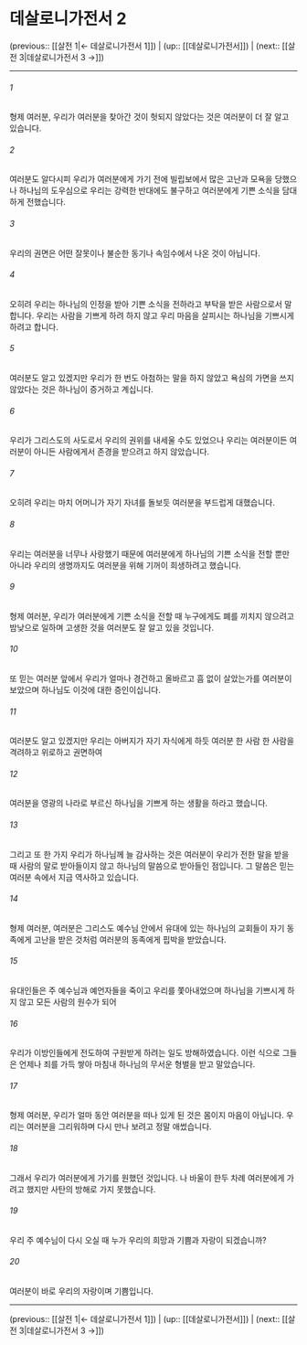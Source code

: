 # 데살로니가전서 2

(previous:: [[살전 1|← 데살로니가전서 1]]) | (up:: [[데살로니가전서]]) | (next:: [[살전 3|데살로니가전서 3 →]])

***




###### 1 

형제 여러분, 우리가 여러분을 찾아간 것이 헛되지 않았다는 것은 여러분이 더 잘 알고 있습니다. 



###### 2 

여러분도 알다시피 우리가 여러분에게 가기 전에 빌립보에서 많은 고난과 모욕을 당했으나 하나님의 도우심으로 우리는 강력한 반대에도 불구하고 여러분에게 기쁜 소식을 담대하게 전했습니다. 



###### 3 

우리의 권면은 어떤 잘못이나 불순한 동기나 속임수에서 나온 것이 아닙니다. 



###### 4 

오히려 우리는 하나님의 인정을 받아 기쁜 소식을 전하라고 부탁을 받은 사람으로서 말합니다. 우리는 사람을 기쁘게 하려 하지 않고 우리 마음을 살피시는 하나님을 기쁘시게 하려고 합니다. 



###### 5 

여러분도 알고 있겠지만 우리가 한 번도 아첨하는 말을 하지 않았고 욕심의 가면을 쓰지 않았다는 것은 하나님이 증거하고 계십니다. 



###### 6 

우리가 그리스도의 사도로서 우리의 권위를 내세울 수도 있었으나 우리는 여러분이든 여러분이 아니든 사람에게서 존경을 받으려고 하지 않았습니다. 



###### 7 

오히려 우리는 마치 어머니가 자기 자녀를 돌보듯 여러분을 부드럽게 대했습니다. 



###### 8 

우리는 여러분을 너무나 사랑했기 때문에 여러분에게 하나님의 기쁜 소식을 전할 뿐만 아니라 우리의 생명까지도 여러분을 위해 기꺼이 희생하려고 했습니다. 



###### 9 

형제 여러분, 우리가 여러분에게 기쁜 소식을 전할 때 누구에게도 폐를 끼치지 않으려고 밤낮으로 일하며 고생한 것을 여러분도 잘 알고 있을 것입니다. 



###### 10 

또 믿는 여러분 앞에서 우리가 얼마나 경건하고 올바르고 흠 없이 살았는가를 여러분이 보았으며 하나님도 이것에 대한 증인이십니다. 



###### 11 

여러분도 알고 있겠지만 우리는 아버지가 자기 자식에게 하듯 여러분 한 사람 한 사람을 격려하고 위로하고 권면하여 



###### 12 

여러분을 영광의 나라로 부르신 하나님을 기쁘게 하는 생활을 하라고 했습니다. 



###### 13 

그리고 또 한 가지 우리가 하나님께 늘 감사하는 것은 여러분이 우리가 전한 말을 받을 때 사람의 말로 받아들이지 않고 하나님의 말씀으로 받아들인 점입니다. 그 말씀은 믿는 여러분 속에서 지금 역사하고 있습니다. 



###### 14 

형제 여러분, 여러분은 그리스도 예수님 안에서 유대에 있는 하나님의 교회들이 자기 동족에게 고난을 받은 것처럼 여러분의 동족에게 핍박을 받았습니다. 



###### 15 

유대인들은 주 예수님과 예언자들을 죽이고 우리를 쫓아내었으며 하나님을 기쁘시게 하지 않고 모든 사람의 원수가 되어 



###### 16 

우리가 이방인들에게 전도하여 구원받게 하려는 일도 방해하였습니다. 이런 식으로 그들은 언제나 죄를 가득 쌓아 마침내 하나님의 무서운 형벌을 받고 말았습니다. 



###### 17 

형제 여러분, 우리가 얼마 동안 여러분을 떠나 있게 된 것은 몸이지 마음이 아닙니다. 우리는 여러분을 그리워하며 다시 만나 보려고 정말 애썼습니다. 



###### 18 

그래서 우리가 여러분에게 가기를 원했던 것입니다. 나 바울이 한두 차례 여러분에게 가려고 했지만 사탄의 방해로 가지 못했습니다. 



###### 19 

우리 주 예수님이 다시 오실 때 누가 우리의 희망과 기쁨과 자랑이 되겠습니까? 



###### 20 

여러분이 바로 우리의 자랑이며 기쁨입니다.

***

(previous:: [[살전 1|← 데살로니가전서 1]]) | (up:: [[데살로니가전서]]) | (next:: [[살전 3|데살로니가전서 3 →]])
